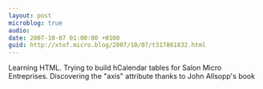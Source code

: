 ```yaml
---
layout: post
microblog: true
audio: 
date: 2007-10-07 01:00:00 +0100
guid: http://xtof.micro.blog/2007/10/07/t317861832.html
---
```

Learning HTML. Trying to build hCalendar tables for Salon Micro Entreprises. Discovering the "axis" attribute thanks to John Allsopp's book
